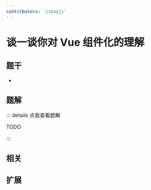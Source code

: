 ```yaml
---
contributors: 'isboyjc'
---
```


# 谈一谈你对 Vue 组件化的理解


## 题干

- 



## 题解

::: details 点我查看题解

  TODO

:::



## 相关



## 扩展
